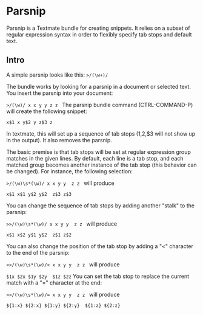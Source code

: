 # Parsnip #

Parsnip is a Textmate bundle for creating snippets.  It relies on a subset of regular expression syntax in order to flexibly specify tab stops and default text.
## Intro ##
A simple parsnip looks like this:
`>/(\w+)/`

The bundle works by looking for a parsnip in a document or selected text. You insert the parsnip into your document:

`>/(\w)/
x x
y y
z z
`
The parsnip bundle command (CTRL-COMMAND-P) will create the following snippet:

`
x$1 x
y$2 y
z$3 z
`

In textmate, this will set up a sequence of tab stops ($1,$2,$3 will not show up in the output). It also removes the parsnip.

The basic premise is that tab stops will be set at regular expression group matches in the given lines.  By default, each line is a tab stop, and each matched group becomes another instance of the tab stop (this behavior can be changed).  For instance, the following selection:

`>/(\w)\s*(\w)/
x x
y y 
z z
`
will produce

`
x$1 x$1
y$2 y$2 
z$3 z$3
`

You can change the sequence of tab stops by adding another "stalk" to the parsnip:

`>>/(\w)\s*(\w)/
x x
y y 
z z
`
will produce

`
x$1 x$2
y$1 y$2 
z$1 z$2
`

You can also change the position of the tab stop by adding a "<" character to the end of the parsnip:

`>>/(\w)\s*(\w)/<
x x
y y 
z z
`
will produce

`
$1x $2x
$1y $2y 
$1z $2z
`
You can set the tab stop to replace the current match with a "=" character at the end:

`>>/(\w)\s*(\w)/=
x x
y y 
z z
`
will produce

`
${1:x} ${2:x}
${1:y} ${2:y} 
${1:z} ${2:z}
`





